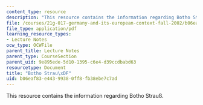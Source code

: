 ```yaml
---
content_type: resource
description: "This resource contains the information regarding Botho Strau\xDF."
file: /courses/21g-017-germany-and-its-european-context-fall-2002/b06eaf83e44399380ff8fb38ebe7c7ad_MIT21G_017F02_lec_9_1.pdf
file_type: application/pdf
learning_resource_types:
- Lecture Notes
ocw_type: OCWFile
parent_title: Lecture Notes
parent_type: CourseSection
parent_uid: 9e895ede-5d10-1395-c6e4-d39ccdbabd63
resourcetype: Document
title: "Botho Strau\xDF"
uid: b06eaf83-e443-9938-0ff8-fb38ebe7c7ad
---
```

This resource contains the information regarding Botho Strauß.

